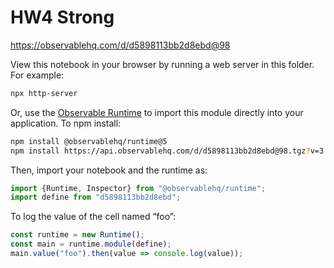 # HW4 Strong

https://observablehq.com/d/d5898113bb2d8ebd@98

View this notebook in your browser by running a web server in this folder. For
example:

~~~sh
npx http-server
~~~

Or, use the [Observable Runtime](https://github.com/observablehq/runtime) to
import this module directly into your application. To npm install:

~~~sh
npm install @observablehq/runtime@5
npm install https://api.observablehq.com/d/d5898113bb2d8ebd@98.tgz?v=3
~~~

Then, import your notebook and the runtime as:

~~~js
import {Runtime, Inspector} from "@observablehq/runtime";
import define from "d5898113bb2d8ebd";
~~~

To log the value of the cell named “foo”:

~~~js
const runtime = new Runtime();
const main = runtime.module(define);
main.value("foo").then(value => console.log(value));
~~~
